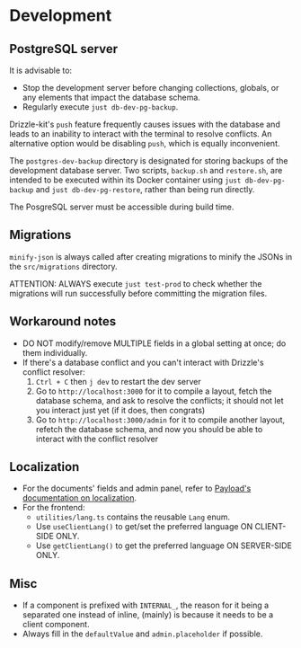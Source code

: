 # Development

## PostgreSQL server

It is advisable to:
- Stop the development server before changing collections, globals, or any elements that impact the database schema.
- Regularly execute `just db-dev-pg-backup`.

Drizzle-kit's `push` feature frequently causes issues with the database and leads to an inability to interact with the terminal to resolve conflicts. An alternative option would be disabling `push`, which is equally inconvenient.

The `postgres-dev-backup` directory is designated for storing backups of the development database server. Two scripts, `backup.sh` and `restore.sh`, are intended to be executed within its Docker container using `just db-dev-pg-backup` and `just db-dev-pg-restore`, rather than being run directly.

The PosgreSQL server must be accessible during build time.

## Migrations
`minify-json` is always called after creating migrations to minify the JSONs in the `src/migrations` directory.

ATTENTION: ALWAYS execute `just test-prod` to check whether the migrations will run successfully before committing the migration files.

## Workaround notes
- DO NOT modify/remove MULTIPLE fields in a global setting at once; do them individually.
- If there's a database conflict and you can't interact with Drizzle's conflict resolver:
   1. `Ctrl + C` then `j dev` to restart the dev server
   2. Go to `http://localhost:3000` for it to compile a layout, fetch the database schema, and ask to resolve the conflicts; it should not let you interact just yet (if it does, then congrats)
   3. Go to `http://localhost:3000/admin` for it to compile another layout, refetch the database schema, and now you should be able to interact with the conflict resolver

## Localization
- For the documents' fields and admin panel, refer to [Payload's documentation on localization](https://payloadcms.com/docs/configuration/localization).
- For the frontend:
   - `utilities/lang.ts` contains the reusable `Lang` enum.
   - Use `useClientLang()` to get/set the preferred language ON CLIENT-SIDE ONLY.
   - Use `getClientLang()` to get the preferred language ON SERVER-SIDE ONLY.

## Misc
- If a component is prefixed with `INTERNAL_`, the reason for it being a separated one instead of inline, (mainly) is because it needs to be a client component.
- Always fill in the `defaultValue` and `admin.placeholder` if possible.
